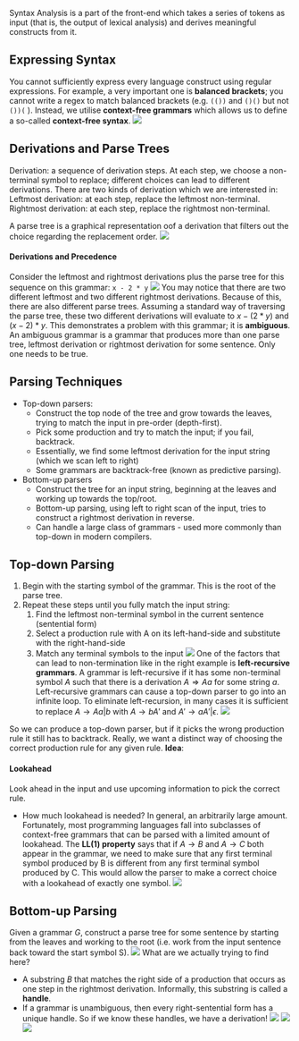 
Syntax Analysis is a part of the front-end which takes a series of tokens as input (that is, the output of lexical analysis) and derives meaningful constructs from it.

## Expressing Syntax
You cannot sufficiently express every language construct using regular expressions. For example, a very important one is **balanced brackets**; you cannot write a regex to match balanced brackets (e.g. `(())` and `()()` but not `())(` ). Instead, we utilise **context-free grammars** which allows us to define a so-called **context-free syntax**.
![](Pasted%20image%2020230303134732.png)
## Derivations and Parse Trees
Derivation: a sequence of derivation steps. At each step, we choose a non-terminal symbol to replace; different choices can lead to different derivations.
There are two kinds of derivation which we are interested in:
Leftmost derivation: at each step, replace the leftmost non-terminal.
Rightmost derivation: at each step, replace the rightmost non-terminal.

A parse tree is a graphical representation oof a derivation that filters out the choice regarding the replacement order.
![](Pasted%20image%2020230303134943.png)
#### Derivations and Precedence
Consider the leftmost and rightmost derivations plus the parse tree for this sequence on this grammar:
`x - 2 * y`
![](Pasted%20image%2020230303135443.png)
You may notice that there are two different leftmost and two different rightmost derivations. Because of this, there are also different parse trees. Assuming a standard way of traversing the parse tree, these two different derivations will evaluate to $x - (2 * y)$ and $(x - 2) * y$. This demonstrates a problem with this grammar; it is **ambiguous**.
An ambiguous grammar is a grammar that produces more than one parse tree, leftmost derivation or rightmost derivation for some sentence. Only one needs to be true.
## Parsing Techniques
- Top-down parsers:
	- Construct the top node of the tree and grow towards the leaves, trying to match the input in pre-order (depth-first).
	- Pick some production and try to match the input; if you fail, backtrack.
	- Essentially, we find some leftmost derivation for the input string (which we scan left to right)
	- Some grammars are backtrack-free (known as predictive parsing).
- Bottom-up parsers
	- Construct the tree for an input string, beginning at the leaves and working up towards the top/root.
	- Bottom-up parsing, using left to right scan of the input, tries to construct a rightmost derivation in reverse.
	- Can handle a large class of grammars - used more commonly than top-down in modern compilers.
## Top-down Parsing
1. Begin with the starting symbol of the grammar. This is the root of the parse tree.
2. Repeat these steps until you fully match the input string:
	1. Find the leftmost non-terminal symbol in the current sentence (sentential form)
	2. Select a production rule with A on its left-hand-side and substitute with the right-hand-side
	3. Match any terminal symbols to the input
![](Pasted%20image%2020230303140600.png)
One of the factors that can lead to non-termination like in the right example is **left-recursive grammars**.
A grammar is left-recursive if it has some non-terminal symbol $A$ such that there is a derivation $A \Rightarrow Aa$ for some string $a$. Left-recursive grammars can cause a top-down parser to go into an infinite loop.
To eliminate left-recursion, in many cases it is sufficient to replace $A \rightarrow Aa|b$ with $A \rightarrow bA'$ and $A' \rightarrow aA'|\epsilon$.
![](Pasted%20image%2020230303141441.png)

So we can produce a top-down parser, but if it picks the wrong production rule it still has to backtrack. Really, we want a distinct way of choosing the correct production rule for any given rule. **Idea**:
#### Lookahead
Look ahead in the input and use upcoming information to pick the correct rule.
- How much lookahead is needed? In general, an arbitrarily large amount. Fortunately, most programming languages fall into subclasses of context-free grammars that can be parsed with a limited amount of lookahead.
The **LL(1) property** says that if $A \rightarrow B$ and $A \rightarrow C$ both appear in the grammar, we need to make sure that any first terminal symbol produced by B is different from any first terminal symbol produced by C. This would allow the parser to make a correct choice with a lookahead of exactly one symbol.
![](Pasted%20image%2020230303142450.png)

## Bottom-up Parsing
Given a grammar $G$, construct a parse tree for some sentence by starting from the leaves and working to the root (i.e. work from the input sentence back toward the start symbol S).
![](Pasted%20image%2020230303142817.png)
What are we actually trying to find here?
- A substring $B$ that matches the right side of a production that occurs as one step in the rightmost derivation. Informally, this substring is called a **handle**.
- If a grammar is unambiguous, then every right-sentential form has a unique handle. So if we know these handles, we have a derivation!
![](Pasted%20image%2020230303143323.png)
![](Pasted%20image%2020230303143355.png)
![](Pasted%20image%2020230303143524.png)